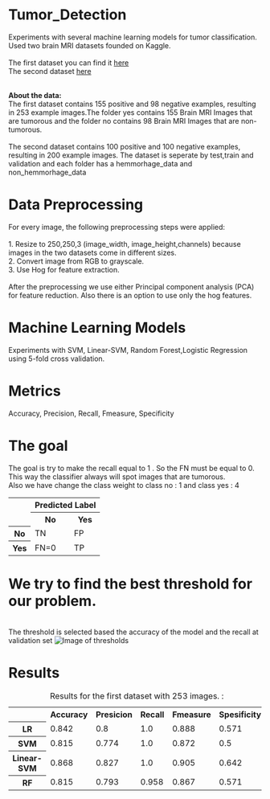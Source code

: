 # Tumor_Detection
Experiments with several machine learning models for tumor classification.
<br>Used two brain MRI datasets founded on Kaggle.
<br>
<br>The first dataset you can find it <a href="https://www.kaggle.com/navoneel/brain-mri-images-for-brain-tumor-detection">here</a>
<br>The second dataset <a href="https://www.kaggle.com/simeondee/brain-tumor-images-dataset">here</a>

<br><b>About the data:</b>
<br>The first dataset contains 155 positive and 98 negative examples, resulting in 253 example images.The folder yes contains 155 Brain MRI Images that are tumorous and the folder no contains 98 Brain MRI Images that are non-tumorous.
<br>
<br>The second dataset contains 100 positive and 100 negative examples, resulting in 200 example images. The dataset is seperate by test,train and validation and each folder has a hemmorhage_data and non_hemmorhage_data 

# Data Preprocessing
For every image, the following preprocessing steps were applied:
<br>
<br>1. Resize to 250,250,3 (image_width, image_height,channels) because images in the two datasets come in different sizes.
<br>2. Convert image from RGB to grayscale.
<br>3. Use Hog for feature extraction.
<br>
<br>After the preprocessing we use either Principal component analysis (PCA) for feature reduction. Also there is an option to use only the hog features.

# Machine Learning Models
Experiments with SVM, Linear-SVM, Random Forest,Logistic Regression using  5-fold cross validation. 

# Metrics
Accuracy, Precision, Recall, Fmeasure, Specificity
# The goal
The goal is try to make the recall equal to 1 . So the FN must be equal to 0. This way the classifier always will spot images that are tumorous.<br>Also we have change the class weight to class no : 1 and class yes : 4

<table>
  <col>
  <colgroup span="2"></colgroup>
  <colgroup span="2"></colgroup>
  <tr>
    <td rowspan="2"></td>
    <th colspan="2" scope="colgroup">Predicted Label</th>
  </tr>
  <tr>
    <th scope="col">No</th>
    <th scope="col">Yes</th>
  </tr>
  <tr>
    <th scope="row">No</th>
    <td>TN</td>
    <td>FP</td>
  </tr>
  <tr>
    <th scope="row">Yes</th>
    <td>FN=0</td>
    <td>TP</td>
  </tr>
</table>

# We try to find the best threshold for our problem.
<br> The threshold is selected based the accuracy of the model and the recall at validation set
![Image of thresholds ](https://github.com/armando-domi/Tumor_Detection/blob/master/threshold.png)



# Results
<table>
  <caption>Results for the first dataset with 253 images. :</caption>
  <tr>
    <td></td>
    <th scope="col">Accuracy</th>
    <th scope="col">Presicion</th>
    <th scope="col">Recall</th>
    <th scope="col">Fmeasure</th>
    <th scope="col">Spesificity</th>
  </tr>
  <tr>
    <th scope="row">LR</th>
    <td>0.842</td>
    <td>0.8</td>
    <td>1.0</td>
    <td>0.888</td>
    <td>0.571</td>
  </tr>
  <tr>
    <th scope="row">SVM</th>
    <td>0.815</td>
    <td>0.774</td>
    <td>1.0</td>
    <td>0.872</td>
    <td>0.5</td>
  </tr>
  <tr>
    <th scope="row">Linear-SVM</th>
    <td>0.868</td>
    <td>0.827</td>
    <td>1.0</td>
    <td>0.905</td>
    <td>0.642</td>
  </tr>
   <tr>
    <th scope="row">RF</th>
    <td>0.815</td>
    <td>0.793</td>
    <td>0.958</td>
    <td>0.867</td>
    <td>0.571</td>
  </tr>
  
</table>
<br>


